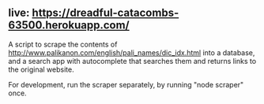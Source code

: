 ## live: https://dreadful-catacombs-63500.herokuapp.com/

A script to scrape the contents of http://www.palikanon.com/english/pali_names/dic_idx.html into a database, and a search app with autocomplete that searches them and returns links to the original website.

For development, run the scraper separately, by running "node scraper" once.
